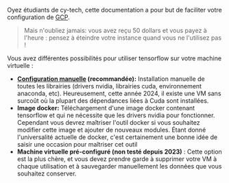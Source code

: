 Oyez étudiants de cy-tech, cette documentation a pour but de faciliter votre configuration de [GCP](https://console.cloud.google.com/). 

> Mais n'oubliez jamais: vous avez reçu 50 dollars et vous payez à l'heure : pensez à éteindre votre instance quand vous ne l'utilisez pas ! 

Vous avez différentes possibilités pour utiliser tensorflow sur votre machine virtuelle : 

* **[Configuration manuelle](../../manual_configuration/tensorflow) (recommandée):** Installation manuelle de toutes les librairies (drivers nvidia, librairies cuda, environnement anaconda, etc). Heureusement, cette année 2024, il existe une VM sans surcoût où la plupart des dépendances liées à Cuda sont installées.
* **Image docker:** Téléchargement d'une image docker contenant tensorflow et qui ne nécessite que les drivers nvidia pour fonctionner. Cependant vous devrez maîtriser l'outil docker si vous souhaitez modifier cette image et ajouter de nouveaux modules. Étant donné l'universalité actuelle de docker, c'est certainement une bonne idée de saisir une occasion pour maîtriser cet outil
* **Machine virtuelle pré-configuré (non testé depuis 2023)** : Cette option est la plus chère, et vous devez prendre garde à supprimer votre VM à chaque utilisation et à sauvegarder manuellement les données que vous souhaitez conserver.

